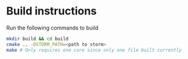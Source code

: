 # Build instructions

Run the following commands to build

```bash
mkdir build && cd build
cmake .. -DSTORM_PATH=<path to storm>
make # Only requires one core since only one file built currently
```

